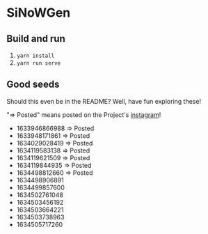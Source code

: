 # SiNoWGen

## Build and run

1. `yarn install`
2. `yarn run serve`

## Good seeds

Should this even be in the README? Well, have fun exploring these!

"=> Posted" means posted on the Project's [instagram](https://www.instagram.com/sinowgen/)!

- 1633946866988 => Posted
- 1633948171861 => Posted
- 1634029028419 => Posted
- 1634119583138 => Posted
- 1634119621509 => Posted
- 1634119844935 => Posted
- 1634498812660 => Posted
- 1634498906891
- 1634499857600 
- 1634502761048
- 1634503456192
- 1634503664221
- 1634503738963
- 1634505717260